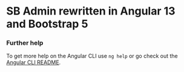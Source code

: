 # SB Admin rewritten in Angular 13 and Bootstrap 5


### Further help

To get more help on the Angular CLI use `ng help` or go check out the [Angular CLI README](https://github.com/angular/angular-cli/blob/master/README.md).
